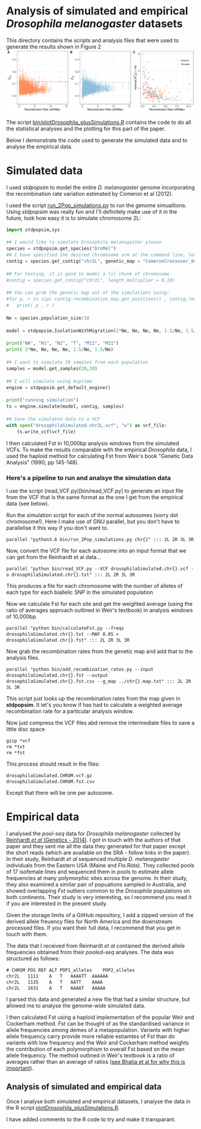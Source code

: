 # Analysis of simulated and empirical *Drosophila melanogaster* datasets

This directory contains the scripts and analysis files that were used to generate the results shown in Figure 2
![](../writeUp/threePanelFigure.png)

The script [bin/plotDrosophila_plusSimulations.R](bin/plotDrosophila_plusSimulations.R) contains the code to do all the statistical analyses and the plotting for this part of the paper. 

Below I demonstrate the code used to generate the simulated data and to analyse the empirical data.


# Simulated data

I used *stdpopsim* to model the entire *D. melanogaster* genome incorporating the recombination rate variation estimated by Comeron et al (2012).

I used the script [run_2Pop_simulations.py](bin/run_2Pop_simulations.py) to run the genome simualtions. Using *stdpopsim* was really fun and I'll definitely make use of it in the future, look how easy it is to simulate chromosome 2L:

```python
import stdpopsim,sys

## I would like to simulate Drosophila melanogaster please
species = stdpopsim.get_species("DroMel")
## I have specified the desired chromosome arm at the command line, let's 
contig = species.get_contig("chr2L", genetic_map = "ComeronCrossover_dm6")

## For testing, it is good to model a lil chunk of chromosome
#contig = species.get_contig("chr2L", length_multiplier = 0.10)

## You can grab the genetic map out of the simulations using:
#for p, r in zip( contig.recombination_map.get_positions() , contig.recombination_map.get_rates() ):
#	print( p , r )

Ne = species.population_size/10

model = stdpopsim.IsolationWithMigration(2*Ne, Ne, Ne, Ne, 1.5/Ne, 1.5/Ne)

print("NA", "N1", "N2", "T", "M12", "M21")
print( 2*Ne, Ne, Ne, Ne, 1.5/Ne, 1.5/Ne)

## I want to simulate 20 samples from each population
samples = model.get_samples(20,20)

## I will simulate using msprime
engine = stdpopsim.get_default_engine()

print("running simulation")
ts = engine.simulate(model, contig, samples)

## Save the simulated data to a VCF
with open("drosophilaSimulated.chr2L.vcf", "w") as vcf_file:
	ts.write_vcf(vcf_file)


```

I then calculated Fst in 10,000bp analysis windows from the simulated VCFs. To make the results comparable with the empirical *Drosophila* data, I used the haploid method for calculating Fst from Weir's book "Genetic Data Analysis" (1990; pp 145-148).


### Here's a pipeline to run and analsye the simulation data
I use the script (read_VCF.py)[bin/read_VCF.py] to generate an input file from the VCF that is the same format as the one I get from the empirical data (see below). 

Run the simulation script for each of the normal autosomes (sorry dot chromosome!). Here I make use of GNU parallel, but you don't have to parallelise it this way if you don't want to.

```
parallel "python3.6 bin/run_2Pop_simulations.py chr{}" ::: 2L 2R 3L 3R
```

Now, convert the VCF file for each autosome into an input format that we can get from the Reinhardt et al data...

```
parallel "python bin/read_VCF.py --VCF drosophilaSimulated.chr{}.vcf -o drosophilaSimulated.chr{}.txt" ::: 2L 2R 3L 3R
```
This produces a file for each chromosome with the number of alleles of each type for each biallelic SNP in the simulated population

Now we calculate Fst for each site and get the weighted average (using the ratio of averages approach outlined in Weir's textbook) in analysis windows of 10,000bp.

```
parallel "python bin/calculateFst.py --freqs drosophilaSimulated.chr{}.txt --MAF 0.05 > drosophilaSimulated.chr{}.fst" ::: 2L 2R 3L 3R
```

Now grab the recombination rates from the genetic map and add that to the analysis files.

```
parallel "python bin/add_recombination_rates.py --input drosophilaSimulated.chr{}.fst --output drosophilaSimulated.chr{}.fst.csv --g_map ../chr{}.map.txt" ::: 2L 2R 3L 3R
```
This script just looks up the recombination rates from the map given in **stdpopsim**. It let's you know if has had to calculate a weighted average recombination rate for a particular analysis window.

Now just compress the VCF files abd remove the intermediate files to save a little disc space
```
gzip *vcf
rm *txt
rm *fst
```
This process should result in the files:

	drosophilaSimulated.CHROM.vcf.gz
	drosophilaSimulated.CHROM.fst.csv
Except that there will be one per autosome.

# Empirical data

I analysed the *pool-seq* data for *Drosophila melanogaster* collected by [Reinhardt *et al* (Genetics - 2014)](https://www.genetics.org/content/197/1/361). I got in touch with the authors of that paper and they sent me all the data they generated for that paper except the short reads (which are available on the SRA - follow links in the paper). In their study, Reinhardt *et al* sequenced multiple *D. melanogaster* individuals from the Eastern USA (Maine and Flo.Rida). They collected pools of 17 isofemale lines and sequenced them in pools to estimate allele frequencies at many polymorphic sites across the genome. In their study, they also examined a similar pair of popuations sampled in Australia, and showed overlapping $Fst$ outliers common to the *Drosophila* populations on both continents. Their study is very interesting, so I recommend you read it if you are interested in the present study. 

Given the storage limits of a GitHub repository, I add a zipped version of the derived allele freuency files for North America and the downstream processed files. If you want their full data, I recommend that you get in touch with them.  

The data that I received from Reinhardt *et al* contained the derived allele frequencies obtained from their *pooled-seq* analyses. The data was structured as follows:
```
# CHROM	POS	REF	ALT	POP1_alleles	POP2_alleles
chr2L	1111	A	T	AAAATT	AAAAAA
chr2L	1135	A	T	AATT	AAAA
chr2L	1631	A	T	AAAAT	AAAAA
```

I parsed this data and generated a new file that had a similar structure, but allowed me to analyse the genome-wide simulated data.

I then calculated Fst using a haploid implementation of the popular Weir and Cockerham method. *Fst* can be thought of as the standardised variance in allele frequencies among demes of a metapopulation. Variants with higher allele frequency carry provide more reliable estiamtes of Fst than do variants with low frequency and the Weir and Cockerham method weights the contribution of each polymorphism to overall Fst based on the mean allele frequency. The method outlined in Weir's textbook is a ratio of averages rather than an average of ratios ([see Bhatia et al for why this is important](https://genome.cshlp.org/content/23/9/1514.long)).  


## Analysis of simulated and empirical data

Once I analyse both simulated and empirical datasets, I analyse the data in the R script [plotDrosophila_plusSimulations.R](bin/plotDrosophila_plusSimulations.R).

I have added comments to the R code to try and make it transparant. 









